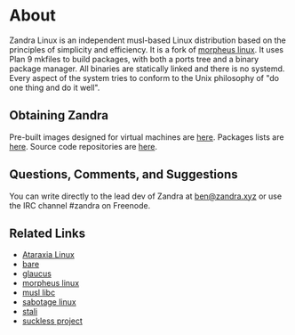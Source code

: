 # About
 
Zandra Linux is an independent musl-based Linux distribution based on
the principles of simplicity and efficiency. It is a fork of
[morpheus linux](http://morpheus.2f30.org). It uses Plan 9 mkfiles to
build packages, with both a ports tree and a binary package manager.
All binaries are statically linked and there is no systemd. Every
aspect of the system tries to conform to the Unix philosophy of "do
one thing and do it well".

## Obtaining Zandra

Pre-built images designed for virtual machines are
[here](https://zandra.xyz/img). Packages lists are
[here](https://zandra.xyz/pkg). Source code repositories are
[here](https://git.zandra.xyz).

## Questions, Comments, and Suggestions

You can write directly to the lead dev of Zandra at
[ben@zandra.xyz](mailto:ben@zandra.xyz) or use the IRC channel #zandra
on Freenode.

## Related Links

* [Ataraxia Linux](https://ataraxialinux.github.io/)
* [bare](https://github.com/uggedal/bare/)
* [glaucus](https://www.glaucuslinux.org/)
* [morpheus linux](http://morpheus.2f30.org/)
* [musl libc](http://musl.libc.org/)
* [sabotage linux](http://sabo.xyz/)
* [stali](http://sta.li/)
* [suckless project](http://suckless.org/)
